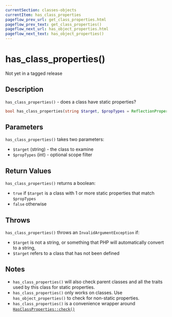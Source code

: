 ```yaml
---
currentSection: classes-objects
currentItem: has_class_properties
pageflow_prev_url: get_class_properties.html
pageflow_prev_text: get_class_properties()
pageflow_next_url: has_object_properties.html
pageflow_next_text: has_object_properties()
---
```


# has_class_properties()

<div class="callout warning" markdown="1">
Not yet in a tagged release
</div>

## Description

`has_class_properties()` - does a class have static properties?

```php
bool has_class_properties(string $target, $propTypes = ReflectionProperty::IS_PUBLIC);
```

## Parameters

`has_class_properties()` takes two parameters:

* `$target` (string) - the class to examine
* `$propTypes` (int) - optional scope filter

## Return Values

`has_class_properties()` returns a boolean:

* `true` if `$target` is a class with 1 or more static properties that match `$propTypes`
* `false` otherwise

## Throws

`has_class_properties()` throws an `InvalidArgumentException` if:

* `$target` is not a string, or something that PHP will automatically convert to a string,
* `$target` refers to a class that has not been defined

## Notes

* `has_class_properties()` will also check parent classes and all the traits used by this class for static properties.
* `has_class_properties()` only works on classes. Use `has_object_properties()` to check for non-static properties.
* `has_class_properties()` is a convenience wrapper around [`HasClassProperties::check()`](HasClassProperties.html)

